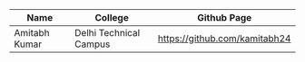 
| Name         | College                                                        | Github Page               |
|--------------|----------------------------------------------------------------|---------------------------|
| Amitabh Kumar | Delhi Technical Campus | https://github.com/kamitabh24 |
